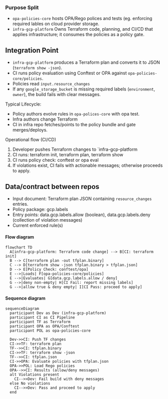 ### Purpose Split

* `opa-policies-core` hosts OPA/Rego polices and tests (eg. enforcing required lables on cloud provider storage.
* `infra-gcp-platform` Owns Terraform code, planning, and CI/CD that applies infrastructure; it consumes the policies as a policy gate.

## Integration Point

- `infra-gcp-platform` produces a Terraform plan and converts it to JSON (`terraform show -json`).
- CI runs policy evaluation using Conftest or OPA against `opa-policies-core/policies`.
- Policies read `input.resource_changes` 
- If any `google_storage_bucket` is missing required labels (`environment`, `owner`), the build fails with clear messages.

Typical Lifecycle: 

- Policy authors evolve rules in `opa-polices-core` with opa test.
- Infra authors change Terraform
- CI in infra repo fetches/points to the policy bundle and gate merges/deploys.

Operational flow (CI/CD)

1. Developer pushes Terraform changes to `infra-gcp-platform
2. CI runs: terraform init, terraform plan, terraform show
3. CI runs policy check: conftest or opa eval
4. If violations exist, CI fails with actionable messages; otherwise proceeds to apply.

## Data/contract between repos
* Input document: Terraform plan JSON containing `resource_changes` entries.
* Policy package: gcp.labels
* Entry points: data.gcp.labels.allow (boolean), data.gcp.labels.deny (collection of violation messages)
* Current enforced rule(s) 

#### Flow diagram

```mermaid
flowchart TD
  A[infra-gcp-platform: Terraform code change] --> B[CI: terraform init]
  B --> C[terraform plan -out tfplan.binary]
  C --> D[terraform show -json tfplan.binary > tfplan.json]
  D --> E[Policy Check: conftest/opa]
  E -->|Loads| F[opa-policies-core/policies]
  E -->|Evaluates| G[data.gcp.labels.allow / deny]
  G -->|deny non-empty| H[CI Fail: report missing labels]
  G -->|allow true & deny empty| I[CI Pass: proceed to apply]
```

#### Sequence diagram

```mermaid
sequenceDiagram
  participant Dev as Dev (infra-gcp-platform)
  participant CI as CI Pipeline
  participant TF as Terraform
  participant OPA as OPA/Conftest
  participant POL as opa-policies-core

  Dev->>CI: Push TF changes
  CI->>TF: terraform plan
  TF-->>CI: tfplan.binary
  CI->>TF: terraform show -json
  TF-->>CI: tfplan.json
  CI->>OPA: Evaluate policies with tfplan.json
  OPA->>POL: Load Rego policies
  OPA-->>CI: Results (allow/deny messages)
  alt Violations present
    CI-->>Dev: Fail build with deny messages
  else No violations
    CI-->>Dev: Pass and proceed to apply
  end
```
